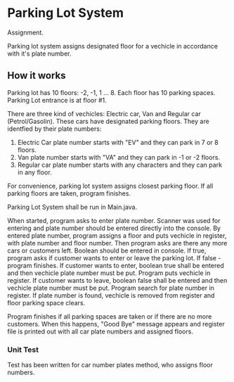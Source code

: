 # Parking Lot System
Assignment. 

Parking lot system assigns designated floor for a vechicle in accordance with it's plate number.

## How it works
Parking lot has 10 floors: -2, -1, 1 ... 8. Each floor has 10 parking spaces. Parking Lot entrance is at floor #1.

There are three kind of vechicles: Electric car, Van and Regular car (Petrol/Gasolin). These cars have designated parking floors. They are identfied by their plate numbers:
1) Electric Car plate number starts with "EV" and they can park in 7 or 8 floors.
2) Van plate number starts with "VA" and they can park in -1 or -2 floors.
3) Regular car plate number starts with any characters and they can park in any floor.

For convenience, parking lot system assigns closest parking floor. If all parking floors are taken, program finishes.

Parking Lot System shall be run in Main.java.

When started, program asks to enter plate number. Scanner was used for entering and plate number should be entered directly into the console.
By entered plate number, program assigns a floor and puts vechicle in register, with plate number and floor number.
Then program asks are there any more cars or customers left. Boolean should be entered in console. 
If true, program asks if customer wants to enter or leave the parking lot. If false - program finishes.
If customer wants to enter, boolean true shall be entered and then vechicle plate number must be put. Program puts vechicle in register.
If customer wants to leave, boolean false shall be entered and then vechicle plate number must be put. Program search for plate number in register.
If plate number is found, vechicle is removed from register and floor parking space clears.

Program finishes if all parking spaces are taken or if there are no more customers.
When this happens, "Good Bye" message appears and register file is printed out with all car plate numbers and assigned floors.

### Unit Test

Test has been written for car number plates method, who assigns floor numbers.

